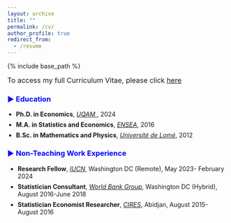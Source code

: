 ```yaml
---
layout: archive
title: ""
permalink: /cv/
author_profile: true
redirect_from:
  - /resume
---
```


{% include base_path %}
<!-- # <a href="http://avoumatsodo.github.io/files/CV_Komla.pdf" target="_blank">CV</a> -->


<!-- <hr style="border-top: 5px solid #8c8b8b; width:100%;"> -->

<span style="font-size: 16px;"> To access my full Curriculum Vitae, please click <a href="http://avoumatsodo.github.io/files/CV_Komla.pdf" target="_blank">here</a>
</span>

 
### <span style="color:blue;"> ▶ Education </span>

<ul style="padding-left: 20px;">
  <li style="margin-bottom: 7px; font-size: 14px;"> 
    <strong>Ph.D. in Economics</strong>, <a href="https://economie.esg.uqam.ca/en/faculty/professors/" target="_blank"> <i>UQAM</i> </a>, 2024 
  </li>

  <li style="margin-bottom: 7px; font-size: 14px;"> 
    <strong>M.A. in Statistics and Economics</strong>, <a href="https://ensea.ed.ci/history/?lang=en" target="_blank"> <i>ENSEA</i></a>, 2016 
  </li>

  <li style="margin-bottom: 7px; font-size: 14px;"> 
    <strong>B.Sc. in Mathematics and Physics</strong>, <a href="https://univ-lome.tg/" target="_blank"> <i>Université de Lomé</i></a>, 2012 
  </li>
</ul>




### <span style="color:blue;"> ▶ Non-Teaching Work Experience </span>

<ul padding-left: 20px;">
  <li style="margin-bottom: 7px; font-size: 14px;"> 
    <strong>Research Fellow</strong>, <a href="https://iucn.org/" target="_blank"> <i>IUCN</i></a>, Washington DC (Remote), May 2023- February 2024 
  </li>

  <li style="margin-bottom: 7px; font-size: 14px;"> 
    <strong>Statistician Consultant</strong>, <a href="https://www.worldbank.org/ext/en/home" target="_blank"> <i>World Bank Group</i></a>, Washington DC (Hybrid), August 2016-June 2018 
  </li>

  <li style="margin-bottom: 7px; font-size: 14px;"> 
    <strong>Statistician Economist Researcher</strong>, <a href="https://www.cires-ci.com/" target="_blank"> <i>CIRES</i></a>, Abidjan, August 2015-August 2016 
  </li>
</ul>


 

  
    
  

